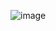 ![image](https://github.com/BadPotato1007/a-frame/assets/70943638/65e5832d-a7b8-496a-8eed-66a71bf69f4c)
